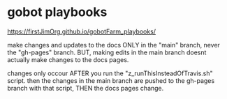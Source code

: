 # gobot playbooks
https://firstJimOrg.github.io/gobotFarm_playbooks/


make changes and updates to the docs ONLY in the "main" branch, never the "gh-pages" branch.
BUT, making edits in the main branch doesnt actually make changes to the docs pages. 

changes only occour AFTER you run the "z_runThisInsteadOfTravis.sh" script.
then the changes in the main branch are pushed to the gh-pages branch with that script, THEN the docs pages change.